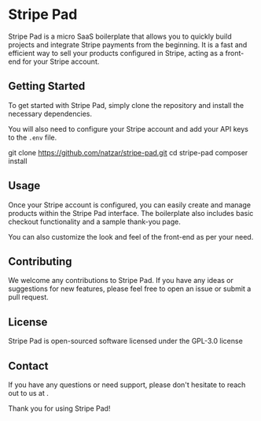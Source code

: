 # Stripe Pad

Stripe Pad is a micro SaaS boilerplate that allows you to quickly build projects and integrate Stripe payments from the beginning. It is a fast and efficient way to sell your products configured in Stripe, acting as a front-end for your Stripe account.

## Getting Started

To get started with Stripe Pad, simply clone the repository and install the necessary dependencies.

You will also need to configure your Stripe account and add your API keys to the `.env` file.

  git clone https://github.com/natzar/stripe-pad.git
  cd stripe-pad
  composer install
  
## Usage

Once your Stripe account is configured, you can easily create and manage products within the Stripe Pad interface. The boilerplate also includes basic checkout functionality and a sample thank-you page.

You can also customize the look and feel of the front-end as per your need.

## Contributing

We welcome any contributions to Stripe Pad. If you have any ideas or suggestions for new features, please feel free to open an issue or submit a pull request.

## License

Stripe Pad is open-sourced software licensed under the GPL-3.0 license

## Contact 

If you have any questions or need support, please don't hesitate to reach out to us at <your-email-address> .

Thank you for using Stripe Pad!
